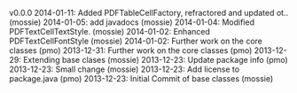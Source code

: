 
v0.0.0
2014-01-11:  Added PDFTableCellFactory, refractored and updated ot.. (mossie)
2014-01-05:  add javadocs                                            (mossie)
2014-01-04:  Modified PDFTextCellTextStyle.                          (mossie)
2014-01-02:  Enhanced PDFTextCellFontStyle                           (mossie)
2014-01-02:  Further work on the core classes                        (pmo)
2013-12-31:  Further work on the core classes                        (pmo)
2013-12-29:  Extending base clases                                   (mossie)
2013-12-23:  Update package info                                     (pmo)
2013-12-23:  Small change                                            (mossie)
2013-12-23:  Add license to package.java                             (pmo)
2013-12-23:  Initial Commit of base classes                          (mossie)
